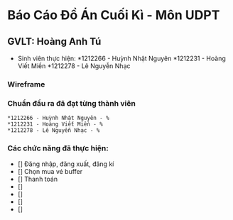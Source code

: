 # Báo Cáo Đồ Án Cuối Kì - Môn UDPT
## GVLT: Hoàng Anh Tú
* Sinh viên thực hiện:
	*1212266 - Huỳnh Nhật Nguyên
	*1212231 - Hoàng Viết Miền
	*1212278 - Lê Nguyễn Nhạc
### Wireframe

### Chuẩn đầu ra đã đạt từng thành viên
	*1212266 - Huỳnh Nhật Nguyên - %
	*1212231 - Hoàng Viết Miền - %
	*1212278 - Lê Nguyễn Nhạc - %

### Các chức năng đã thực hiện:
- [] Đăng nhập, đăng xuất, đăng kí
- [] Chọn mua vé buffer
- [] Thanh toán
- [] 
- [] 
- [] 
- [] 
